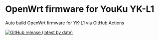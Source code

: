 # OpenWrt firmware for YouKu YK-L1

Auto build OpenWrt firmware for YK-L1 via GitHub Actions

[![GitHub release (latest by date)](https://img.shields.io/github/v/release/HDragon8/OpenWrt-YK-L1?style=for-the-badge&label=Download)](https://github.com/HDragon8/OpenWrt-YK-L1/releases/latest)

